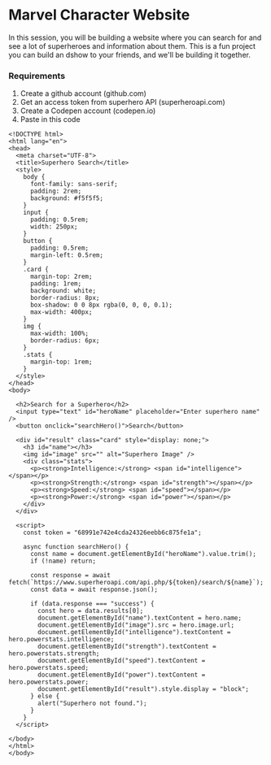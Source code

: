 # Marvel Character Website
In this session, you will be building a website where you can search for and see a lot of superheroes and information about them. This is a fun project you can build an dshow to your friends, and we'll be building it together.

### Requirements
1. Create a github account (github.com)
2. Get an access token from superhero API (superheroapi.com)
3. Create a Codepen account (codepen.io)
4. Paste in this code
   
```
<!DOCTYPE html>
<html lang="en">
<head>
  <meta charset="UTF-8">
  <title>Superhero Search</title>
  <style>
    body {
      font-family: sans-serif;
      padding: 2rem;
      background: #f5f5f5;
    }
    input {
      padding: 0.5rem;
      width: 250px;
    }
    button {
      padding: 0.5rem;
      margin-left: 0.5rem;
    }
    .card {
      margin-top: 2rem;
      padding: 1rem;
      background: white;
      border-radius: 8px;
      box-shadow: 0 0 8px rgba(0, 0, 0, 0.1);
      max-width: 400px;
    }
    img {
      max-width: 100%;
      border-radius: 6px;
    }
    .stats {
      margin-top: 1rem;
    }
  </style>
</head>
<body>

  <h2>Search for a Superhero</h2>
  <input type="text" id="heroName" placeholder="Enter superhero name" />
  <button onclick="searchHero()">Search</button>

  <div id="result" class="card" style="display: none;">
    <h3 id="name"></h3>
    <img id="image" src="" alt="Superhero Image" />
    <div class="stats">
      <p><strong>Intelligence:</strong> <span id="intelligence"></span></p>
      <p><strong>Strength:</strong> <span id="strength"></span></p>
      <p><strong>Speed:</strong> <span id="speed"></span></p>
      <p><strong>Power:</strong> <span id="power"></span></p>
    </div>
  </div>

  <script>
    const token = "68991e742e4cda24326eebb6c875fe1a";

    async function searchHero() {
      const name = document.getElementById("heroName").value.trim();
      if (!name) return;

      const response = await fetch(`https://www.superheroapi.com/api.php/${token}/search/${name}`);
      const data = await response.json();

      if (data.response === "success") {
        const hero = data.results[0];
        document.getElementById("name").textContent = hero.name;
        document.getElementById("image").src = hero.image.url;
        document.getElementById("intelligence").textContent = hero.powerstats.intelligence;
        document.getElementById("strength").textContent = hero.powerstats.strength;
        document.getElementById("speed").textContent = hero.powerstats.speed;
        document.getElementById("power").textContent = hero.powerstats.power;
        document.getElementById("result").style.display = "block";
      } else {
        alert("Superhero not found.");
      }
    }
  </script>

</body>
</html>
</body>

```

</code>


